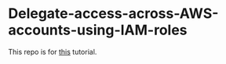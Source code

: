 # Delegate-access-across-AWS-accounts-using-IAM-roles
This repo is for [this](https://docs.aws.amazon.com/IAM/latest/UserGuide/tutorial_cross-account-with-roles.html) tutorial.
